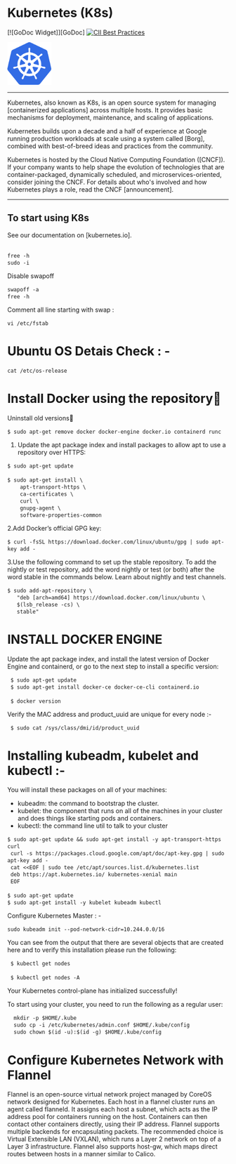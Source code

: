 # Kubernetes (K8s)

[![GoDoc Widget]][GoDoc] [![CII Best Practices](https://bestpractices.coreinfrastructure.org/projects/569/badge)](https://bestpractices.coreinfrastructure.org/projects/569)

<img src="https://github.com/kubernetes/kubernetes/raw/master/logo/logo.png" width="100">

----

Kubernetes, also known as K8s, is an open source system for managing [containerized applications]
across multiple hosts. It provides basic mechanisms for deployment, maintenance,
and scaling of applications.

Kubernetes builds upon a decade and a half of experience at Google running
production workloads at scale using a system called [Borg],
combined with best-of-breed ideas and practices from the community.

Kubernetes is hosted by the Cloud Native Computing Foundation ([CNCF]).
If your company wants to help shape the evolution of
technologies that are container-packaged, dynamically scheduled,
and microservices-oriented, consider joining the CNCF.
For details about who's involved and how Kubernetes plays a role,
read the CNCF [announcement].

----

## To start using K8s

See our documentation on [kubernetes.io].

```

free -h 
sudo -i
```

Disable swapoff
```
swapoff -a
free -h 
```


 Comment all line starting with swap :
```
vi /etc/fstab   
```

# Ubuntu OS Detais Check : -
```
cat /etc/os-release
```
# Install Docker using the repository🔗

 Uninstall old versions🔗
```
$ sudo apt-get remove docker docker-engine docker.io containerd runc
```
 1. Update the apt package index and install packages to allow apt to use a repository over HTTPS:

```
$ sudo apt-get update

$ sudo apt-get install \
    apt-transport-https \
    ca-certificates \
    curl \
    gnupg-agent \
    software-properties-common
```

 2.Add Docker’s official GPG key:
```
$ curl -fsSL https://download.docker.com/linux/ubuntu/gpg | sudo apt-key add -
```
3.Use the following command to set up the stable repository. To add the nightly or test repository, add the word nightly or test (or both) after the word stable in the commands below. Learn about nightly and test channels.
```
$ sudo add-apt-repository \
   "deb [arch=amd64] https://download.docker.com/linux/ubuntu \
   $(lsb_release -cs) \
   stable"
```
# INSTALL DOCKER ENGINE
  Update the apt package index, and install the latest version of Docker Engine and containerd, or go to the next step to install a specific version:
```
 $ sudo apt-get update
 $ sudo apt-get install docker-ce docker-ce-cli containerd.io

 $ docker version
 ```
 Verify the MAC address and product_uuid are unique for every node :-
```
 $ sudo cat /sys/class/dmi/id/product_uuid
 ```
 
# Installing kubeadm, kubelet and kubectl :-

 You will install these packages on all of your machines:

  * kubeadm: the command to bootstrap the cluster.
  * kubelet: the component that runs on all of the machines in your cluster and does things like starting pods and containers.
  * kubectl: the command line util to talk to your cluster

  ```
 $ sudo apt-get update && sudo apt-get install -y apt-transport-https curl
   curl -s https://packages.cloud.google.com/apt/doc/apt-key.gpg | sudo apt-key add -
   cat <<EOF | sudo tee /etc/apt/sources.list.d/kubernetes.list
   deb https://apt.kubernetes.io/ kubernetes-xenial main
   EOF

 $ sudo apt-get update
 $ sudo apt-get install -y kubelet kubeadm kubectl
```


 Configure Kubernetes Master : -

```
sudo kubeadm init --pod-network-cidr=10.244.0.0/16
```

You can see from the output that there are several objects that are created here and to verify this installation please run the following:

```
 $ kubectl get nodes 
       
 $ kubectl get nodes -A
```

Your Kubernetes control-plane has initialized successfully!

To start using your cluster, you need to run the following as a regular user:
```
  mkdir -p $HOME/.kube
  sudo cp -i /etc/kubernetes/admin.conf $HOME/.kube/config
  sudo chown $(id -u):$(id -g) $HOME/.kube/config
```

# Configure Kubernetes Network with Flannel

Flannel is an open-source virtual network project managed by CoreOS network designed for Kubernetes. Each host in a flannel cluster runs an agent called flanneld. It assigns each host a subnet, which acts as the IP address pool for containers running on the host. Containers can then contact other containers directly, using their IP address. Flannel supports multiple backends for encapsulating packets. The recommended choice is Virtual Extensible LAN (VXLAN), which runs a Layer 2 network on top of a Layer 3 infrastructure. Flannel also supports host-gw, which maps direct routes between hosts in a manner similar to Calico.


 

